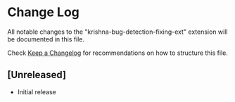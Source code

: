 # Change Log

All notable changes to the "krishna-bug-detection-fixing-ext" extension will be documented in this file.

Check [Keep a Changelog](http://keepachangelog.com/) for recommendations on how to structure this file.

## [Unreleased]

- Initial release